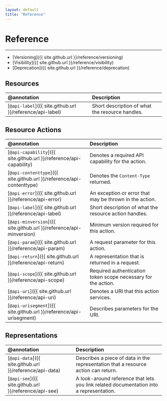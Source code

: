 ```yaml
---
layout: default
title: "Reference"
---
```


# Reference
---

* [Versioning]({{ site.github.url }}/reference/versioning)
* [Visibility]({{ site.github.url }}/reference/visibility)
* [Deprecation]({{ site.github.url }}/reference/deprecation)

## Resources

| @annotation | Description |
| :--- | :--- |
| [`@api-label`]({{ site.github.url }}/reference/api-label) | Short description of what the resource handles. |

## Resource Actions

| @annotation | Description |
| :--- | :--- |
| [`@api-capability`]({{ site.github.url }}/reference/api-capability) | Denotes a required API capability for the action. |
| [`@api-contenttype`]({{ site.github.url }}/reference/api-contenttype) | Denotes the `Content-Type` returned. |
| [`@api-error`]({{ site.github.url }}/reference/api-error) | An exception or error that may be thrown in the action. |
| [`@api-label`]({{ site.github.url }}/reference/api-label) | Short description of what the resource action handles. |
| [`@api-minversion`]({{ site.github.url }}/reference/api-minversion) | Minimum version required for this action. |
| [`@api-param`]({{ site.github.url }}/reference/api-param) | A request parameter for this action. |
| [`@api-return`]({{ site.github.url }}/reference/api-return) | A representation that is returned in a request. |
| [`@api-scope`]({{ site.github.url }}/reference/api-scope) | Required authentication token scope necessary for the action. |
| [`@api-uri`]({{ site.github.url }}/reference/api-uri) | Denotes a URI that this action services. |
| [`@api-urisegment`]({{ site.github.url }}/reference/api-urisegment) | Describes parameters for the URI. |

## Representations

| @annotation | Description |
| :--- | :--- |
| [`@api-data`]({{ site.github.url }}/reference/api-data) | Describes a piece of data in the representation that a resource action can return. |
| [`@api-see`]({{ site.github.url }}/reference/api-see) | A look-around reference that lets you link related documentation into a representation. |
